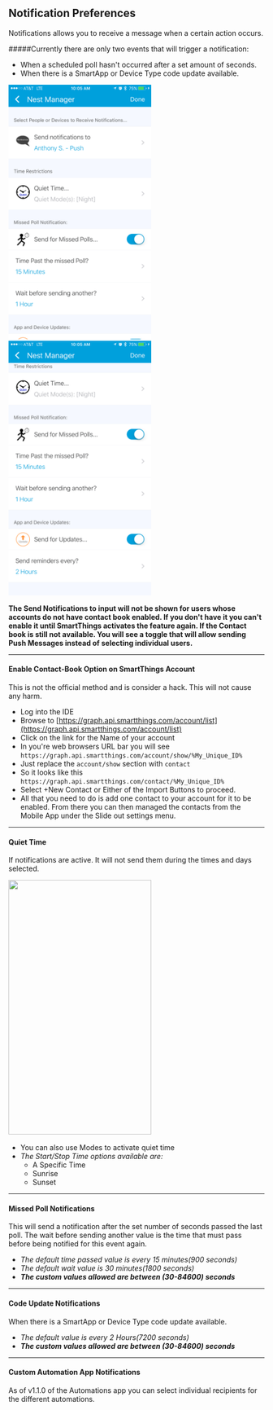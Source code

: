 ## Notification Preferences
Notifications allows you to receive a message when a certain action occurs.

#####Currently there are only two events that will trigger a notification: 

* When a scheduled poll hasn't occurred after a set amount of seconds.
* When there is a SmartApp or Device Type code update available.

<img src="https://raw.githubusercontent.com/tonesto7/nest-manager/master/Images/Screenshots/App/notif_prefs_page_1.png" width="281" height="500"><img src="https://raw.githubusercontent.com/tonesto7/nest-manager/master/Images/Screenshots/App/notif_prefs_page_2.png" width="281" height="500">

**The __Send Notifications to__ input will not be shown for users whose accounts do not have contact book enabled.  If you don't have it you can't enable it until SmartThings activates the feature again. If the Contact book is still not available.  You will see a toggle that will allow sending Push Messages instead of selecting individual users.**
_________
#### Enable Contact-Book Option on SmartThings Account
This is not the official method and is consider a hack.  This will not cause any harm.

* Log into the IDE 
* Browse to [https://graph.api.smartthings.com/account/list](https://graph.api.smartthings.com/account/list)
* Click on the link for the Name of your account
* In you're web browsers URL bar you will see `https://graph.api.smartthings.com/account/show/%My_Unique_ID%`
* Just replace the `account/show` section with `contact`
* So it looks like this `https://graph.api.smartthings.com/contact/%My_Unique_ID%`
* Select +New Contact or Either of the Import Buttons to proceed.
* All that you need to do is add one contact to your account for it to be enabled. From there you can then managed the contacts from the Mobile App under the Slide out settings menu.


----------
#### Quiet Time
If notifications are active.  It will not send them during the times and days selected.

<img src="https://raw.githubusercontent.com/tonesto7/nest-manager/develop/Images/Screenshots/App/notif_quiet_page.png" width="281" height="500">

* You can also use Modes to activate quiet time
* *The Start/Stop Time options available are:* 
	* A Specific Time
	* Sunrise
	* Sunset

----------

#### Missed Poll Notifications
This will send a notification after the set number of seconds passed the last poll.
The wait before sending another value is the time that must pass before being notified for this event again.

* *The default time passed value is every 15 minutes(900 seconds)*
* *The default wait value is 30 minutes(1800 seconds)*  
* ***The custom values allowed are between (30-84600) seconds***
	
----------
	
#### Code Update Notifications
When there is a SmartApp or Device Type code update available.

* *The default value is every 2 Hours(7200 seconds)*  
* ***The custom values allowed are between (30-84600) seconds***

----------

#### Custom Automation App Notifications

As of v1.1.0 of the Automations app you can select individual recipients for the different automations.